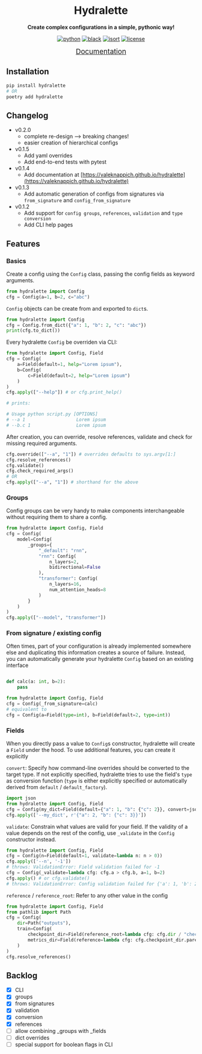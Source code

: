 <div align="center" markdown="1">

# Hydralette

**Create complex configurations in a simple, pythonic way!**

[![python](https://img.shields.io/badge/-Python_3.8_%7C_3.9_%7C_3.10-blue?logo=python&logoColor=white)](https://github.com/pre-commit/pre-commit)
[![black](https://img.shields.io/badge/Code%20Style-Black-black.svg?labelColor=gray)](https://black.readthedocs.io/en/stable/)
[![isort](https://img.shields.io/badge/%20imports-isort-%231674b1?style=flat&labelColor=ef8336)](https://pycqa.github.io/isort/)
[![license](https://img.shields.io/badge/License-MIT-green.svg?labelColor=gray)](https://github.com/ashleve/lightning-hydra-template#license)

<a href="https://valeknappich.github.io/hydralette" style="font-size: 14pt">Documentation</a>

</div>

## Installation

```bash
pip install hydralette
# OR
poetry add hydralette
```

## Changelog

- v0.2.0
    - complete re-design --> breaking changes!
    - easier creation of hierarchical configs
- v0.1.5
    - Add yaml overrides
    - Add end-to-end tests with pytest
- v0.1.4
    - Add documentation at [https://valeknappich.github.io/hydralette](https://valeknappich.github.io/hydralette)
- v0.1.3
    - Add automatic generation of configs from signatures via `from_signature` and `config_from_signature`
- v0.1.2
    - Add support for `config groups`, `references`, `validation` and `type conversion`
    - Add CLI help pages


## Features

### Basics

Create a config using the `Config` class, passing the config fields as keyword arguments.

```python
from hydralette import Config
cfg = Config(a=1, b=2, c="abc")
```

`Config` objects can be create from and exported to `dict`s.

```python
from hydralette import Config
cfg = Config.from_dict({"a": 1, "b": 2, "c": "abc"})
print(cfg.to_dict())
```

Every hydralette `Config` be overriden via CLI:

```python
from hydralette import Config, Field
cfg = Config(
    a=Field(default=1, help="Lorem ipsum"),
    b=Config(
        c=Field(default=2, help="Lorem ipsum")
    )
)
cfg.apply(["--help"]) # or cfg.print_help()

# prints:

# Usage python script.py [OPTIONS]
# --a 1                   Lorem ipsum
# --b.c 1                 Lorem ipsum
```

After creation, you can override, resolve references, validate and check for missing required arguments.

```python
cfg.override(["--a", "1"]) # overrides defaults to sys.argv[1:]
cfg.resolve_references()
cfg.validate()
cfg.check_required_args()
# OR
cfg.apply(["--a", "1"]) # shorthand for the above
```


### Groups

Config groups can be very handy to make components interchangeable without requiring them to share a config.

```python
from hydralette import Config, Field
cfg = Config(
    model=Config(
        _groups={
            "_default": "rnn",
            "rnn": Config(
                n_layers=2,
                bidirectional=False
            ),
            "transformer": Config(
                n_layers=16,
                num_attention_heads=8
            )
        }
    )
)
cfg.apply(["--model", "transformer"])
```

### From signature / existing config

Often times, part of your configuration is already implemented somewhere else and duplicating this information creates a source of failure. Instead, you can automatically generate your hydralette `Config` based on an existing interface

```python

def calc(a: int, b=2):
    pass

from hydralette import Config, Field
cfg = Config(_from_signature=calc)
# equivalent to
cfg = Config(a=Field(type=int), b=Field(default=2, type=int))
```


### Fields

When you directly pass a value to `Config`s constructor, hydralette will create a `Field` under the hood. To use additional features, you can create it explicitly

`convert`: Specify how command-line overrides should be converted to the target type. If not explicitly specified, hydralette tries to use the field's `type` as conversion function (`type` is either explicitly specified or automatically derived from `default` / `default_factory`).

```python
import json
from hydralette import Config, Field
cfg = Config(my_dict=Field(default={"a": 1, "b": {"c": 2}}, convert=json.loads))
cfg.apply(['--my_dict', r'{"a": 2, "b": {"c": 3}}'])
```

`validate`: Constrain what values are valid for your field. If the validity of a value depends on the rest of the config, use `_validate` in the `Config` constructor instead.

```python
from hydralette import Config, Field
cfg = Config(n=Field(default=1, validate=lambda n: n > 0))
cfg.apply(['--n', '-1'])
# throws: ValidationError: Field validation failed for -1
cfg = Config(_validate=lambda cfg: cfg.a > cfg.b, a=1, b=2)
cfg.apply() # or cfg.validate()
# throws: ValidationError: Config validation failed for {'a': 1, 'b': 2}
```

`reference` / `reference_root`: Refer to any other value in the config

```python
from hydralette import Config, Field
from pathlib import Path
cfg = Config(
    dir=Path("outputs"),
    train=Config(
        checkpoint_dir=Field(reference_root=lambda cfg: cfg.dir / "checkpoints"), # relative to current config
        metrics_dir=Field(reference=lambda cfg: cfg.checkpoint_dir.parent / "metrics") # relative to root config
    )
)
cfg.resolve_references()
```





## Backlog

- [x] CLI
- [x] groups
- [x] from signatures
- [x] validation
- [x] conversion
- [x] references
- [ ] allow combining _groups with _fields
- [ ] dict overrides
- [ ] special support for boolean flags in CLI